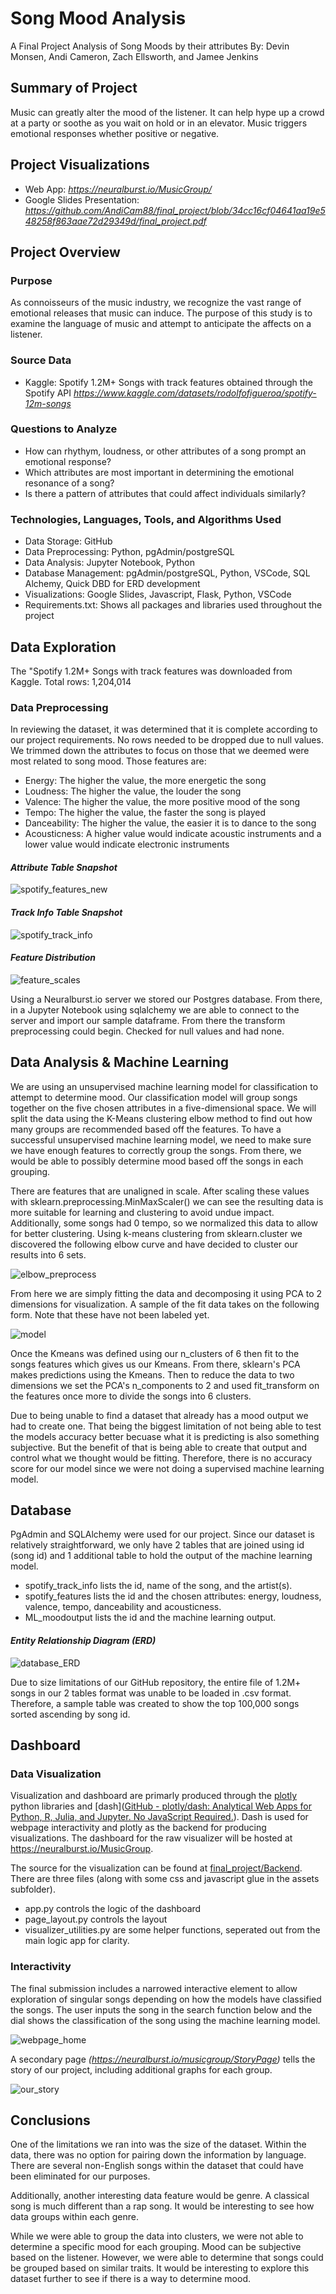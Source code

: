 # Song Mood Analysis

A Final Project Analysis of Song Moods by their attributes
By: Devin Monsen, Andi Cameron, Zach Ellsworth, and Jamee Jenkins

## Summary of Project

Music can greatly alter the mood of the listener. It can help hype up a crowd at a party or soothe as you wait on hold or in an elevator. Music triggers emotional responses whether positive or negative. 

## Project Visualizations

- Web App: *https://neuralburst.io/MusicGroup/*
- Google Slides Presentation: *https://github.com/AndiCam88/final_project/blob/34cc16cf04641aa19e548258f863aae72d29349d/final_project.pdf*

## Project Overview

### Purpose

As connoisseurs of the music industry, we recognize the vast range of emotional releases that music can induce. The purpose of this study is to examine the language of music and attempt to anticipate the affects on a listener.

### Source Data 

- Kaggle: Spotify 1.2M+ Songs with track features obtained through the Spotify API
*https://www.kaggle.com/datasets/rodolfofigueroa/spotify-12m-songs*

### Questions to Analyze

- How can rhythym, loudness, or other attributes of a song prompt an emotional response?
- Which attributes are most important in determining the emotional resonance of a song?
- Is there a pattern of attributes that could affect individuals similarly?

### Technologies, Languages, Tools, and Algorithms Used

- Data Storage: GitHub
- Data Preprocessing: Python, pgAdmin/postgreSQL
- Data Analysis: Jupyter Notebook, Python
- Database Management: pgAdmin/postgreSQL, Python, VSCode, SQL Alchemy, Quick DBD for ERD development
- Visualizations: Google Slides, Javascript, Flask, Python, VSCode
- Requirements.txt: Shows all packages and libraries used throughout the project

## Data Exploration

The "Spotify 1.2M+ Songs with track features was downloaded from Kaggle. Total rows: 1,204,014

### Data Preprocessing

In reviewing the dataset, it was determined that it is complete according to our project requirements. No rows needed to be dropped due to null values. We trimmed down the attributes to focus on those that we deemed were most related to song mood. 
Those features are:
- Energy: The higher the value, the more energetic the song
- Loudness: The higher the value, the louder the song
- Valence: The higher the value, the more positive mood of the song
- Tempo: The higher the value, the faster the song is played
- Danceability: The higher the value, the easier it is to dance to the song
- Acousticness: A higher value would indicate acoustic instruments and a lower value would indicate electronic instruments 

#### *Attribute Table Snapshot*
![spotify_features_new](https://user-images.githubusercontent.com/108373151/207215024-af0a4589-8572-4a50-8800-d0f59636a9b5.jpg)

#### *Track Info Table Snapshot*
![spotify_track_info](https://user-images.githubusercontent.com/108373151/206340328-39d39290-fefe-4725-84a2-25218ec1a449.jpg)

#### *Feature Distribution*
![feature_scales](https://user-images.githubusercontent.com/108373151/208559218-180fdede-4264-4497-a9ac-c2d85e9f74b6.jpg)

Using a Neuralburst.io server we stored our Postgres database. From there, in a Jupyter Notebook using sqlalchemy we are able to connect to the server and import our sample dataframe. From there the transform preprocessing could begin. Checked for null values and had none. 

## Data Analysis & Machine Learning

We are using an unsupervised machine learning model for classification to attempt to determine mood. Our classification model will group songs together on the five chosen attributes in a five-dimensional space. We will split the data using the K-Means clustering elbow method to find out how many groups are recommended based off the features. To have a successful unsupervised machine learning model, we need to make sure we have enough features to correctly group the songs. From there, we would be able to possibly determine mood based off the songs in each grouping.

There are features that are unaligned in scale. After scaling these values with sklearn.preprocessing.MinMaxScaler() we can see the resulting data is more suitable for learning and clustering to avoid undue impact. Additionally, some songs had 0 tempo, so we normalized this data to allow for better clustering. Using k-means clustering from sklearn.cluster we discovered the following elbow curve and have decided to cluster our results into 6 sets.

![elbow_preprocess](https://user-images.githubusercontent.com/108373151/208801233-5dcd94b2-f92a-4f3e-9e2e-cbd9de083783.JPG)

From here we are simply fitting the data and decomposing it using PCA to 2 dimensions for visualization. A sample of the fit data takes on the following form. Note that these have not been labeled yet.

![model](https://user-images.githubusercontent.com/108373151/208801312-9cb54362-2f68-43ad-aa1d-648d26446172.JPG)

Once the Kmeans was defined using our n_clusters of 6 then fit to the songs features which gives us our Kmeans. From there, sklearn's PCA makes predictions using the Kmeans. Then to reduce the data to two dimensions we set the PCA's n_components to 2 and used fit_transform on the features once more to divide the songs into 6 clusters.

Due to being unable to find a dataset that already has a mood output we had to create one. That being the biggest limitation of not being able to test the models accuracy better becuase what it is predicting is also something subjective. But the benefit of that is being able to create that output and control what we thought would be fitting. Therefore, there is no accuracy score for our model since we were not doing a supervised machine learning model.

## Database

PgAdmin and SQLAlchemy were used for our project. Since our dataset is relatively straightforward, we only have 2 tables that are joined using id (song id) and 1 additional table to hold the output of the machine learning model. 

- spotify_track_info lists the id, name of the song, and the artist(s).
- spotify_features lists the id and the chosen attributes: energy, loudness, valence, tempo, danceability and acousticness.
- ML_moodoutput lists the id and the machine learning output.

#### *Entity Relationship Diagram (ERD)*
![database_ERD](https://user-images.githubusercontent.com/108373151/208558660-851765ab-123e-4f85-bc84-f1366517b6d2.png)

Due to size limitations of our GitHub repository, the entire file of 1.2M+ songs in our 2 tables format was unable to be loaded in .csv format. Therefore, a sample table was created to show the top 100,000 songs sorted ascending by song id.

## Dashboard

### Data Visualization

Visualization and dashboard are primarly produced through the [plotly](https://plotly.com) python libraries and [dash]([GitHub - plotly/dash: Analytical Web Apps for Python, R, Julia, and Jupyter. No JavaScript Required.](https://github.com/plotly/dash)). Dash is used for webpage interactivity and plotly as the backend for producing visualizations. The dashboard for the raw visualizer will be hosted at https://neuralburst.io/MusicGroup. 

The source for the visualization can be found at [final_project/Backend](https://github.com/AndiCam88/final_project/tree/main/Backend). There are three files (along with some css and javascript glue in the assets subfolder).

- app.py controls the logic of the dashboard
- page_layout.py controls the layout
- visualizer_utilities.py are some helper functions, seperated out from the main logic app for clarity.
  
### Interactivity

The final submission includes a narrowed interactive element to allow exploration of singular songs depending on how the models have classified the songs. The user inputs the song in the search function below and the dial shows the classification of the song using the machine learning model.

![webpage_home](https://user-images.githubusercontent.com/108373151/208560478-38a2dd9d-affc-4349-a141-0565c4bc9251.jpg)

A secondary page *(https://neuralburst.io/musicgroup/StoryPage)* tells the story of our project, including additional graphs for each group.

![our_story](https://user-images.githubusercontent.com/108373151/208567192-ca5a030b-b8fc-4493-a525-851fd6662fd9.jpg)

## Conclusions

One of the limitations we ran into was the size of the dataset. Within the data, there was no option for pairing down the information by language. There are several non-English songs within the dataset that could have been eliminated for our purposes.

Additionally, another interesting data feature would be genre. A classical song is much different than a rap song. It would be interesting to see how data groups within each genre.

While we were able to group the data into clusters, we were not able to determine a specific mood for each grouping. Mood can be subjective based on the listener. However, we were able to determine that songs could be grouped based on similar traits. It would be interesting to explore this dataset further to see if there is a way to determine mood.






